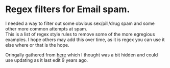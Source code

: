 # Regex filters for Email spam. 

I needed a way to filter out some obvious sex/pill/drug spam and some other more common attempts at spam.  
This is a list of regex style rules to remove some of the more egregious examples. I hope others may add this over time, as it is regex you can use it else where or that is the hope.

Oringally gathered from [here](http://barracuda.pbworks.com/w/page/13469305/FrontPage) which I thought was a bit hidden and could use updating as it last edit 9 years ago. 